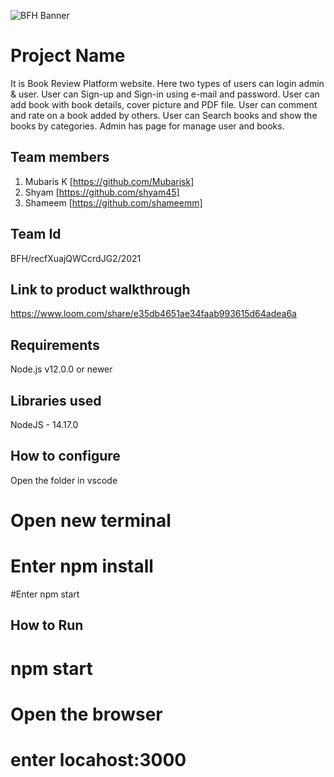![BFH Banner](https://trello-attachments.s3.amazonaws.com/542e9c6316504d5797afbfb9/542e9c6316504d5797afbfc1/39dee8d993841943b5723510ce663233/Frame_19.png)
# Project Name
It is Book Review Platform website. Here two types of users can login admin & user.
User can Sign-up and Sign-in using e-mail and password. User can add book with book details, cover picture and PDF file. User can comment and rate on a book added by others. User can Search books and show the books by categories.
Admin has page for manage user and books.
 ## Team members
1. Mubaris K [https://github.com/Mubarisk]
2. Shyam [https://github.com/shyam45]
3. Shameem [https://github.com/shameemm]
## Team Id
BFH/recfXuajQWCcrdJG2/2021
## Link to product walkthrough
https://www.loom.com/share/e35db4651ae34faab993615d64adea6a
## Requirements 
Node.js v12.0.0 or newer
## Libraries used
NodeJS - 14.17.0
## How to configure
Open the folder in vscode
# Open new terminal
# Enter npm install
 #Enter npm start

## How to Run
# npm start
# Open the browser
# enter locahost:3000
